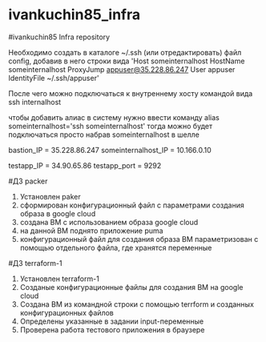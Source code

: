 # ivankuchin85_infra
#ivankuchin85 Infra repository

Необходимо создать в каталоге ~/.ssh (или отредактировать) файл config, добавив в него строки вида
'Host someinternalhost
    HostName someinternalhost
    ProxyJump appuser@35.228.86.247
    User appuser
    IdentityFile ~/.ssh/appuser'

После чего можно подключаться к внутреннему хосту командой вида ssh internalhost

чтобы добавить алиас в систему нужно ввести команду alias someinternalhost='ssh someinternalhost'
тогда можно будет подключаться просто набрав someinternalhost в шелле

bastion_IP = 35.228.86.247
someinternalhost_IP = 10.166.0.10


testapp_IP = 34.90.65.86
testapp_port = 9292

#ДЗ packer
1. Установлен paker
2. сформирован конфигурационный файл с параметрами создания образа в google cloud
3. создана ВМ с использованием образа google cloud
4. на данной ВМ поднято приложение puma
5. конфигурационный файл для создания образа ВМ параметризован с помощью отдельного файла, где хранятся переменные

#ДЗ terraform-1
1. Установлен terraform-1
2. Созданые конфигурационные файлы для создания ВМ на google cloud
3. Создана ВМ из командной строки с помощью terrform и созданных конфигурационных файлов
4. Определены указанные в задании input-переменные
5. Проверена работа тестового приложения в браузере
